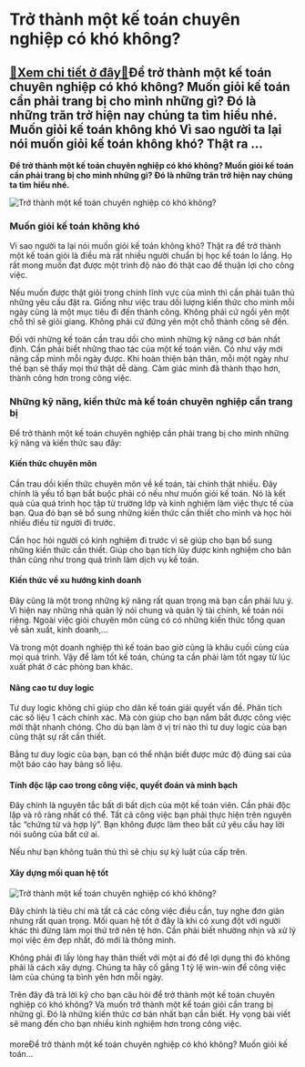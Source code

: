Trở thành một kế toán chuyên nghiệp có khó không?
=================================================

[:gift:Xem chi tiết ở đây:gift:](https://hddtvn.com/tro-thanh-mot-ke-toan-chuyen-nghiep-co-kho-khong/)Để trở thành một kế toán chuyên nghiệp có khó không? Muốn giỏi kế toán cần phải trang bị cho mình những gì? Đó là những trăn trở hiện nay chúng ta tìm hiểu nhé. Muốn giỏi kế toán không khó Vì sao người ta lại nói muốn giỏi kế toán không khó? Thật ra …
-----------------------------------------------------------------------------------------------------------------------------------------------------------------------------------------------------------------------------------------------------------

**Để trở thành một kế toán chuyên nghiệp có khó không? Muốn giỏi kế toán cần phải trang bị cho mình những gì? Đó là những trăn trở hiện nay chúng ta tìm hiểu nhé.**


![Trở thành một kế toán chuyên nghiệp có khó không?](https://hddtvn.com/wp-content/uploads/2021/01/nganh-ke-toan-xet-tuyen-to-hop-mon-nao-hutech1.jpg "Trở thành một kế toán chuyên nghiệp có khó không?")


### **Muốn giỏi kế toán không khó**


Vì sao người ta lại nói muốn giỏi kế toán không khó? Thật ra để trở thành một kế toán giỏi là điều mà rất nhiều người chuẩn bị học kế toán lo lắng. Họ rất mong muốn đạt được một trình độ nào đó thật cao để thuận lợi cho công việc. 


Nếu muốn được thật giỏi trong chính lĩnh vực của mình thì cần phải tuân thủ những yêu cầu đặt ra. Giống như việc trau dồi lượng kiến thức cho mình mỗi ngày cũng là một mục tiêu đi đến thành công. Không phải cứ ngồi yên một chỗ thì sẽ giỏi giang. Không phải cứ đứng yên một chỗ thành công sẽ đến.


Đối với những kế toán cần trau dồi cho mình những kỹ năng cơ bản nhất định. Cần phải biết những thao tác của một kế toán viên. Có như vậy mới nâng cấp mình mỗi ngày được. Khi hoàn thiện bản thân, mỗi một ngày như thế bạn sẽ thấy mọi thứ thật dễ dàng. Cảm giác mình đã thành thạo hơn, thành công hơn trong công việc.


### **Những kỹ năng, kiến thức mà kế toán chuyên nghiệp cần trang bị**


Để trở thành một kế toán chuyên nghiệp cần phải trang bị cho mình những kỹ năng và kiến thức sau đây:


#### **Kiến thức chuyên môn**


Cần trau dồi kiến thức chuyên môn về kế toán, tài chính thật nhiều. Đây chính là yếu tố bạn bắt buộc phải có nếu như muốn giỏi kế toán. Nó là kết quả của quá trình học tập từ trường lớp và kinh nghiệm làm việc thực tế của bạn. Qua đó bạn sẽ bổ sung những kiến thức cần thiết cho mình và học hỏi nhiều điều từ người đi trước.


Cần học hỏi người có kinh nghiệm đi trước vì sẽ giúp cho bạn bổ sung những kiến thức cần thiết. Giúp cho bạn tích lũy được kinh nghiệm cho bản thân cũng như trong quá trình làm dịch vụ kế toán.


#### **Kiến thức về xu hướng kinh doanh**


Đây cũng là một trong những kỹ năng rất quan trọng mà bạn cần phải lưu ý. Vì hiện nay những nhà quản lý nói chung và quản lý tài chính, kế toán nói riêng. Ngoài việc giỏi chuyên môn cũng có có những kiến thức tổng quan về sản xuất, kinh doanh,… 


Và trong một doanh nghiệp thì kế toán bao giờ cũng là khâu cuối cùng của mọi quá trình. Vậy để làm tốt kế toán, chúng ta cần phải làm tốt ngay từ lúc xuất phát ở các phòng ban khác.


#### **Nâng cao tư duy logic**


Tư duy logic không chỉ giúp cho dân kế toán giải quyết vấn đề. Phân tích các số liệu 1 cách chính xác. Mà còn giúp cho bạn nắm bắt được công việc mới thật nhanh chóng. Cho dù bạn làm ở vị trí nào thì tư duy logic của bạn cũng thật sự rất cần thiết.


Bằng tư duy logic của bạn, bạn có thể nhận biết được mức độ đúng sai của một báo cáo hay bảng số liệu.


#### **Tính độc lập cao trong công việc, quyết đoán và minh bạch**


Đây chính là nguyên tắc bất di bất dịch của một kế toán viên. Cần phải độc lập và rõ ràng nhất có thể. Tất cả công việc bạn phải thực hiện trên nguyên tắc “chứng từ và hợp lý”. Bạn không được làm theo bất cứ yêu cầu hay lời nói suông của bất cứ ai.


Nếu như bạn không tuân thủ thì sẽ chịu sự kỷ luật của cấp trên.


#### **Xây dựng mối quan hệ tốt**


![Trở thành một kế toán chuyên nghiệp có khó không?](https://hddtvn.com/wp-content/uploads/2021/01/dE1BB8Bch-vE1BBA5-kE1BABF-toC3A1n-thuE1BABF-chuyC3AAn-nghiE1BB87p-tE1BAA1i-tphcm-2.png "Trở thành một kế toán chuyên nghiệp có khó không?")


Đây chính là tiêu chí mà tất cả các công việc điều cần, tuy nghe đơn giản nhưng rất quan trọng. Mối quan hệ tốt ở đây là khi có xung đột với người khác thì đừng làm mọi thứ trở nên tệ hơn. Cần phải biết nhường nhịn và xử lý mọi việc êm đẹp nhất, đó mới là thông minh.


Không phải đi lấy lòng hay thân thiết với một ai đó để lợi dụng thì đó không phải là cách xây dựng. Chúng ta hãy cố gắng 1 tỷ lệ win-win để công việc làm của chúng ta bình yên hơn mỗi ngày.


Trên đây đã trả lời kỹ cho bạn câu hỏi để trở thành một kế toán chuyên nghiệp có khó không? Và muốn trở thành một kế toán giỏi cần trang bị những gì. Đó là những kiến thức cơ bản nhất bạn cần biết. Hy vọng bài viết sẽ mang đến cho bạn nhiều kinh nghiệm hơn trong công việc.


#### 


moreĐể trở thành một kế toán chuyên nghiệp có khó không? Muốn giỏi kế toán…

